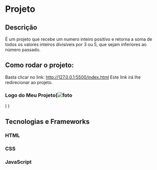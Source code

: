 # Projeto 
## Descrição
É um projeto que recebe um numero inteiro positivo e retorna a soma de todos os valores inteiros divisíveis por 3 ou 5, que sejam inferiores ao número passado.
## Como rodar o projeto:
Basta clicar no link: http://127.0.0.1:5500/index.html
Este link irá lhe redirecionar ao projeto.
### Logo do Meu Projeto(![foto](https://github.com/Art1367/Projeto/assets/108029096/5df172e6-bc9b-4b25-9fb8-734bdf881bc4)
) 
)
## Tecnologias e Frameworks
### HTML
### CSS
### JavaScript

